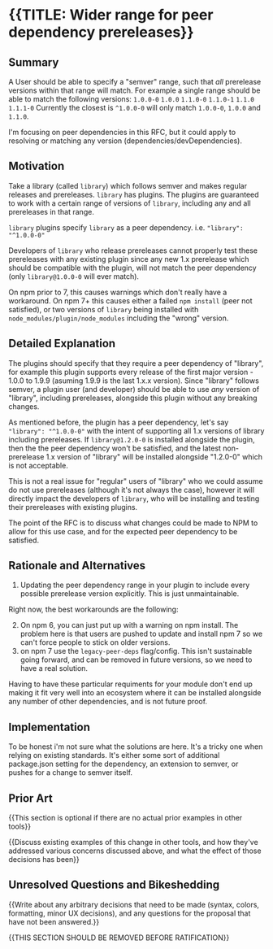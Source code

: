 # {{TITLE: Wider range for peer dependency prereleases}}

## Summary

A User should be able to specify a "semver" range, such that *all* prerelease versions within that range will match. For example a single range should be able to match the following versions:
`1.0.0-0`
`1.0.0`
`1.1.0-0`
`1.1.0-1`
`1.1.0`
`1.1.1-0`
Currently the closest is `^1.0.0-0` will only match `1.0.0-0`, `1.0.0` and `1.1.0`.

I'm focusing on peer dependencies in this RFC, but it could apply to resolving or matching any version (dependencies/devDependencies).

## Motivation

Take a library (called `library`) which follows semver and makes regular releases and prereleases. `library` has plugins. The plugins are guaranteed to work with a certain range of versions of `library`, including any and all prereleases in that range.

`library` plugins specify `library` as a peer dependency. i.e. `"library": "^1.0.0-0"`

Developers of `library` who release prereleases cannot properly test these prereleases with any existing plugin since any new 1.x prerelease which should be compatible with the plugin, will not match the peer dependency (only `library@1.0.0-0` will ever match).

On npm prior to 7, this causes warnings which don't really have a workaround.
On npm 7+ this causes either a failed `npm install` (peer not satisfied), or two versions of `library` being installed with `node_modules/plugin/node_modules` including the "wrong" version.


## Detailed Explanation

The plugins should specify that they require a peer dependency of "library", for example this plugin supports every release of the first major version - 1.0.0 to 1.9.9 (asuming 1.9.9 is the last 1.x.x version). Since "library" follows semver, a plugin user (and developer) should be able to use _any_ version of "library", including prereleases, alongside this plugin without any breaking changes.

As mentioned before, the plugin has a peer dependency, let's say `"library": "^1.0.0-0"` with the intent of supporting all 1.x versions of library including prereleases. If `library@1.2.0-0` is installed alongside the plugin, then the the peer dependency won't be satisfied, and the latest non-prerelease 1.x version of "library" will be installed alongside "1.2.0-0" which is not acceptable.

This is not a real issue for "regular" users of "library" who we could assume do not use prereleases (although it's not always the case), however it will directly impact the developers of `library`, who will be installing and testing their prereleases with existing plugins.

The point of the RFC is to discuss what changes could be made to NPM to allow for this use case, and for the expected peer dependency to be satisfied.


## Rationale and Alternatives

1. Updating the peer dependency range in your plugin to include every possible prerelease version explicitly. This is just unmaintainable.

Right now, the best workarounds are the following: 

2. On npm 6, you can just put up with a warning on npm install. The problem here is that users are pushed to update and install npm 7 so we can't force people to stick on older versions.
3. on npm 7 use the `legacy-peer-deps` flag/config. This isn't sustainable going forward, and can be removed in future versions, so we need to have a real solution.

Having to have these particular requiments for your module don't end up making it fit very well into an ecosystem where it can be installed alongside any number of other dependencies, and is not future proof.

## Implementation

To be honest i'm not sure what the solutions are here. It's a tricky one when relying on existing standards. It's either some sort of additional package.json setting for the dependency, an extension to semver, or pushes for a change to semver itself.

## Prior Art

{{This section is optional if there are no actual prior examples in other tools}}

{{Discuss existing examples of this change in other tools, and how they've addressed various concerns discussed above, and what the effect of those decisions has been}}

## Unresolved Questions and Bikeshedding

{{Write about any arbitrary decisions that need to be made (syntax, colors, formatting, minor UX decisions), and any questions for the proposal that have not been answered.}}

{{THIS SECTION SHOULD BE REMOVED BEFORE RATIFICATION}}
